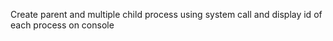 Create parent and multiple child process using system call and display id of each process on console 